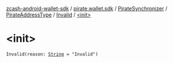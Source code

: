 [zcash-android-wallet-sdk](../../../../index.md) / [pirate.wallet.sdk](../../../index.md) / [PirateSynchronizer](../../index.md) / [PirateAddressType](../index.md) / [Invalid](index.md) / [&lt;init&gt;](./-init-.md)

# &lt;init&gt;

`Invalid(reason: `[`String`](https://kotlinlang.org/api/latest/jvm/stdlib/kotlin/-string/index.html)` = "Invalid")`
